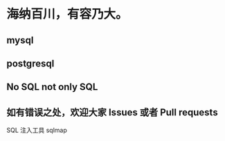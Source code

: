 

# 海纳百川，有容乃大。



## mysql

## postgresql 

## No SQL  not only SQL

## 如有错误之处，欢迎大家 Issues 或者 Pull requests



SQL 注入工具 sqlmap
